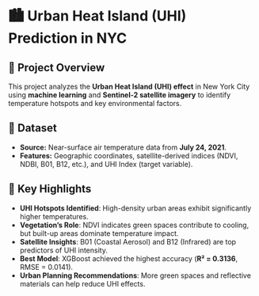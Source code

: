 # 🏙️ Urban Heat Island (UHI) Prediction in NYC

## 🌴 Project Overview
This project analyzes the **Urban Heat Island (UHI) effect** in New York City using **machine learning** and **Sentinel-2 satellite imagery** to identify temperature hotspots and key environmental factors.

## 🌲 Dataset
- **Source:** Near-surface air temperature data from **July 24, 2021**.
- **Features:** Geographic coordinates, satellite-derived indices (NDVI, NDBI, B01, B12, etc.), and UHI Index (target variable).

## 🦚 Key Highlights
- **UHI Hotspots Identified**: High-density urban areas exhibit significantly higher temperatures.
- **Vegetation’s Role**: NDVI indicates green spaces contribute to cooling, but built-up areas dominate temperature impact.
- **Satellite Insights**: B01 (Coastal Aerosol) and B12 (Infrared) are top predictors of UHI intensity.
- **Best Model**: XGBoost achieved the highest accuracy (**R² = 0.3136**, RMSE = 0.0141).
- **Urban Planning Recommendations**: More green spaces and reflective materials can help reduce UHI effects.
